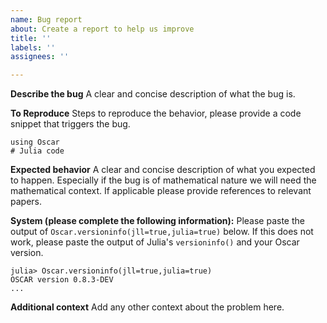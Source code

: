 ```yaml
---
name: Bug report
about: Create a report to help us improve
title: ''
labels: ''
assignees: ''

---
```


**Describe the bug**
A clear and concise description of what the bug is.

**To Reproduce**
Steps to reproduce the behavior, please provide a code snippet that triggers
the bug.
```
using Oscar
# Julia code
```

**Expected behavior**
A clear and concise description of what you expected to happen. Especially if
the bug is of mathematical nature we will need the mathematical context. If
applicable please provide references to relevant papers.

**System (please complete the following information):**
Please paste the output of `Oscar.versioninfo(jll=true,julia=true)` below. If
this does not work, please paste the output of Julia's `versioninfo()` and your
Oscar version.
```
julia> Oscar.versioninfo(jll=true,julia=true)
OSCAR version 0.8.3-DEV
...
```

**Additional context**
Add any other context about the problem here.

